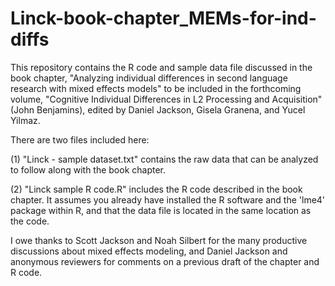 # Linck-book-chapter_MEMs-for-ind-diffs
This repository contains the R code and sample data file discussed in the book chapter, "Analyzing individual differences in second language research with mixed effects models" to be included in the forthcoming volume, "Cognitive Individual Differences in L2 Processing and Acquisition" (John Benjamins), edited by Daniel Jackson, Gisela Granena, and Yucel Yilmaz.

There are two files included here:

  (1) "Linck - sample dataset.txt" contains the raw data that can be analyzed to follow along with the book chapter.
  
  (2) "Linck sample R code.R" includes the R code described in the book chapter. It assumes you already have installed the R software and the 'lme4' package within R, and that the data file is located in the same location as the code.

I owe thanks to Scott Jackson and Noah Silbert for the many productive discussions about mixed effects modeling, and Daniel Jackson and anonymous reviewers for comments on a previous draft of the chapter and R code. 
